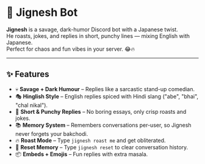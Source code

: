 # 🤖 Jignesh Bot

**Jignesh** is a savage, dark-humor Discord bot with a Japanese twist.  
He roasts, jokes, and replies in short, punchy lines — mixing English with Japanese.  
Perfect for chaos and fun vibes in your server. 😂🔥  

---

## ✨ Features
- 💀 **Savage + Dark Humour** – Replies like a sarcastic stand-up comedian.  
- 🎭 **Hinglish Style** – English replies spiced with Hindi slang ("abe", "bhai", "chal nikal").  
- 🤡 **Short & Punchy Replies** – No boring essays, only crisp roasts and jokes.  
- 📚 **Memory System** – Remembers conversations per-user, so Jignesh never forgets your bakchodi.  
- 🔥 **Roast Mode** – Type `jignesh roast me` and get obliterated.  
- 🧹 **Reset Memory** – Type `jignesh reset` to clear conversation history.  
- 📦 **Embeds + Emojis** – Fun replies with extra masala.  



